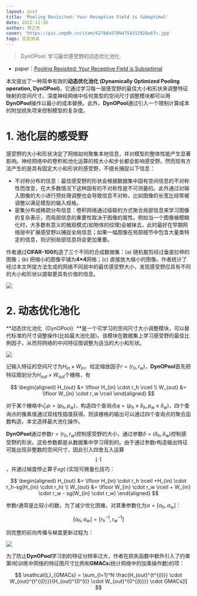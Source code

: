 ```yaml
---
layout: post
title: 'Pooling Revisited: Your Receptive Field is Suboptimal'
date: 2022-12-26
author: 郑之杰
cover: 'https://pic.imgdb.cn/item/6278da57094754312928a6fc.jpg'
tags: 论文阅读
---
```


> DynOPool: 学习最优感受野的动态优化池化.

- paper：[Pooling Revisited: Your Receptive Field is Suboptimal](https://arxiv.org/abs/2205.15254)


本文提出了一种简单有效的**动态优化池化 (Dynamically Optimized Pooling operation, DynOPool)**，它通过学习每一层感受野的最佳大小和形状来调整特征映射的空间尺寸。深度神经网络中任何类型的空间尺寸调整模块都可以用**DynOPool**操作以最小的成本替换。此外，**DynOPool**通过引入一个限制计算成本的附加损失项来控制模型的复杂度。

# 1. 池化层的感受野

感受野的大小和形状决定了网络如何聚集本地信息，并对模型的整体性能产生显著影响。神经网络中的卷积和池化运算的核大小和步长都会影响感受野。然而现有方法产生的是具有固定大小和形状的感受野，不擅长捕捉以下信息：
- 不对称分布的信息：最佳感受野的形状会根据数据集中固有空间信息的不对称性而改变，在大多数情况下这种固有的不对称性是不可测量的。此外通过对输入图像的大小进行预处理调整也会导致信息不对称，比如图像的长宽比经常被调整以满足模型的输入规格。
- 密集分布或稀疏分布信息：卷积网络通过级联的方式聚合局部信息来学习图像的复杂表示，而局部信息的重要性取决于图像的属性。例如当一个图像被模糊化时，大多数有意义的微观模式(如物体的纹理)会被抹去，此时最好在早期网络层中扩展感受野以捕捉全局信息；如果一幅图像在局部细节中包含大量类特定的信息，则识别局部信息将会更加重要。

作者通过**CIFAR-100**构造了三个不同的合成数据集：(a) 随机裁剪经过垂直拉伸的图像；(b) 把缩小的图像平铺为**4×4**网格；(c) 直接放大缩小的图像。作者统计了经过本文所提方法生成的网络不同层中的最优感受野大小，发现感受野应具有不同的大小和形状以提取更具有价值的信息。

![](https://pic.imgdb.cn/item/63aaf7c008b68301630fbc6d.jpg)

# 2. 动态优化池化

**动态优化池化（DynOPool）**是一个可学习的空间尺寸大小调整模块，可以替代标准的尺寸调整操作(比如最大池化层)。该模块在数据集上学习感受野的最佳比例因子，从而将网络的中间特征图调整为适当的大小和形状。

![](https://pic.imgdb.cn/item/63aaf99508b68301631306b2.jpg)

记输入特征的空间尺寸为$H_{in} \times W_{in}$，给定缩放因子$r=(r_h,r_w)$，**DynOPool**首先把特征图划分为$H_{out} \times W_{out}$个栅格，有

$$ \begin{aligned} H_{out} &= \lfloor H_{in} \cdot r_h  \rceil \\ W_{out} &= \lfloor W_{in} \cdot r_w  \rceil \end{aligned} $$

对于某个栅格中心$p=(p_h,p_w)$，构造四个查询点$q=(p_h ± \delta_h,p_w± \delta_w)$，四个查询点的像素值通过双线性插值获得。则该栅格的输出可以通过四个查询点的聚合函数构造，本文选择最大池化操作。

**DynOPool**通过参数$r=(r_h,r_w)$控制感受野的大小，通过参数$\delta=( \delta_h,\delta_w)$控制感受野的形状。这些参数都是从数据集中学习得到的。由于通过参数$r$构造输出特征可能出现非整数的空间尺寸，因此引入四舍五入运算$$\lfloor \cdot  \rceil$$，并通过梯度停止算子$sg(\cdot)$实现可微量化技巧：

$$ \begin{aligned} H_{out} &= \lfloor H_{in} \cdot r_h  \rceil +H_{in} \cdot r_h-sg(H_{in} \cdot r_h) \\ W_{out} &= \lfloor W_{in} \cdot r_w  \rceil + W_{in} \cdot r_w - sg(W_{in} \cdot r_w) \end{aligned} $$

参数$r$通常是比较小的数，为了减少优化困难，对其重参数化为$\alpha = [\alpha_h,\alpha_w]$：

$$ [\alpha_h,\alpha_w] = [r_h^{-1},r_w^{-1}] $$

则完整的前向传播与梯度更新过程为：

![](https://pic.imgdb.cn/item/63abeed408b6830163806bb2.jpg)

为了防止**DynOPool**学习到的特征分辨率过大，作者在损失函数中额外引入了约束第$t$轮训练中网络的特征图尺寸比例和**GMACs**(统计网络中的加乘操作数)的项：

$$ \mathcal{L}_{GMACs} = \sum_{l=1}^N \frac{H_{out}^{t^{(l)}} \cdot W_{out}^{t^{(l)}}}{H_{out}^{0^(l)} \cdot W_{out}^{0^{(l)}}} \cdot GMACs[l] $$
